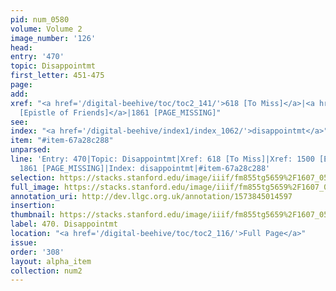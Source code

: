 ```yaml
---
pid: num_0580
volume: Volume 2
image_number: '126'
head: 
entry: '470'
topic: Disappointmt
first_letter: 451-475
page: 
add: 
xref: "<a href='/digital-beehive/toc/toc2_141/'>618 [To Miss]</a>|<a href='/digital-beehive/toc/toc2_293/'>1500
  [Epistle of Friends]</a>|1861 [PAGE_MISSING]"
see: 
index: "<a href='/digital-beehive/index1/index_1062/'>disappointmt</a>"
item: "#item-67a28c288"
unparsed: 
line: 'Entry: 470|Topic: Disappointmt|Xref: 618 [To Miss]|Xref: 1500 [Epistle of Friends]|Xref:
  1861 [PAGE_MISSING]|Index: disappointmt|#item-67a28c288'
selection: https://stacks.stanford.edu/image/iiif/fm855tg5659%2F1607_0593/957,615,2837,325/full/0/default.jpg
full_image: https://stacks.stanford.edu/image/iiif/fm855tg5659%2F1607_0593/full/full/0/default.jpg
annotation_uri: http://dev.llgc.org.uk/annotation/1573845014597
insertion: 
thumbnail: https://stacks.stanford.edu/image/iiif/fm855tg5659%2F1607_0593/957,615,600,180/250,/0/default.jpg
label: 470. Disappointmt
location: "<a href='/digital-beehive/toc/toc2_116/'>Full Page</a>"
issue: 
order: '308'
layout: alpha_item
collection: num2
---
```

